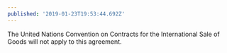 ```yaml
---
published: '2019-01-23T19:53:44.692Z'
---
```


The United Nations Convention on Contracts for the International Sale of Goods will not apply to this agreement.
